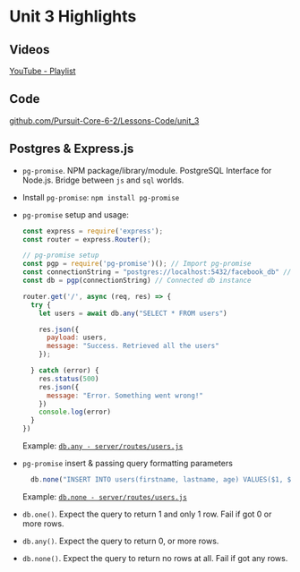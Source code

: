 # Unit 3 Highlights

## Videos
[YouTube - Playlist](https://www.youtube.com/watch?v=-_PSo13jZKY&list=PLvQtbvxnE8UF6gJ0uXawC2cEby557FIon)

## Code
[github.com/Pursuit-Core-6-2/Lessons-Code/unit_3](https://github.com/Pursuit-Core-6-2/Lessons-Code/tree/master/unit_3)

## Postgres & Express.js

* `pg-promise`. NPM package/library/module. PostgreSQL Interface for Node.js. Bridge between `js` and `sql` worlds.
* Install `pg-promise`: `npm install pg-promise`
* `pg-promise` setup and usage:
  ```js
  const express = require('express');
  const router = express.Router();

  // pg-promise setup
  const pgp = require('pg-promise')(); // Import pg-promise
  const connectionString = "postgres://localhost:5432/facebook_db" // URL where Postgres is running
  const db = pgp(connectionString) // Connected db instance

  router.get('/', async (req, res) => {
    try {
      let users = await db.any("SELECT * FROM users")

      res.json({
        payload: users,
        message: "Success. Retrieved all the users"
      });

    } catch (error) {
      res.status(500)
      res.json({
        message: "Error. Something went wrong!"
      })
      console.log(error)
    }
  })
  ```
  Example: [`db.any - server/routes/users.js`](https://github.com/Pursuit-Core-6-2/Lessons-Code/blob/cd1c4f2f3e2f719bcf9c19177e3db489abdc94fe/unit_3/postgres-and-pg-promise/server/routes/usersRouter.js#L10)

* `pg-promise` insert & passing query formatting parameters
  ```js
    db.none("INSERT INTO users(firstname, lastname, age) VALUES($1, $2, $3)", ["Alejo", "Franco", "24"])
  ```
  Example: [`db.none - server/routes/users.js`](https://github.com/Pursuit-Core-6-2/Lessons-Code/blob/cd1c4f2f3e2f719bcf9c19177e3db489abdc94fe/unit_3/postgres-and-pg-promise/server/routes/usersRouter.js#L50)

* `db.one()`. Expect the query to return 1 and only 1 row. Fail if got 0 or more rows.
* `db.any()`. Expect the query to return 0, or more rows. 
* `db.none()`. Expect the query to return no rows at all. Fail if got any rows.
